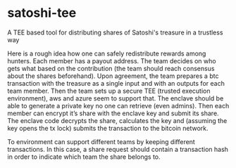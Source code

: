 # satoshi-tee
A TEE based tool for distributing shares of Satoshi's treasure in a trustless way



Here is a rough idea how one can safely redistribute rewards among hunters. Each member has a payout address. The team decides on who gets what based on the contribution (the team should reach consensus about the shares beforehand). Upon agreement, the team prepares a btc transaction with the treasure as a single input and with an outputs for each team member. Then the team sets up a secure TEE (trusted execution environment), aws and azure seem to support that. The enclave should be able to generate a private key no one can retrieve (even admins). Then each member can encrypt it’s share with the enclave key and submit its share. The enclave code decrypts the share, calculates the key and (assuming the key opens the tx lock) submits the transaction to the bitcoin network.

To environment can support different teams by keeping different transactions. In this case, a share request should contain a transaction hash in order to indicate which team the share belongs to. 
